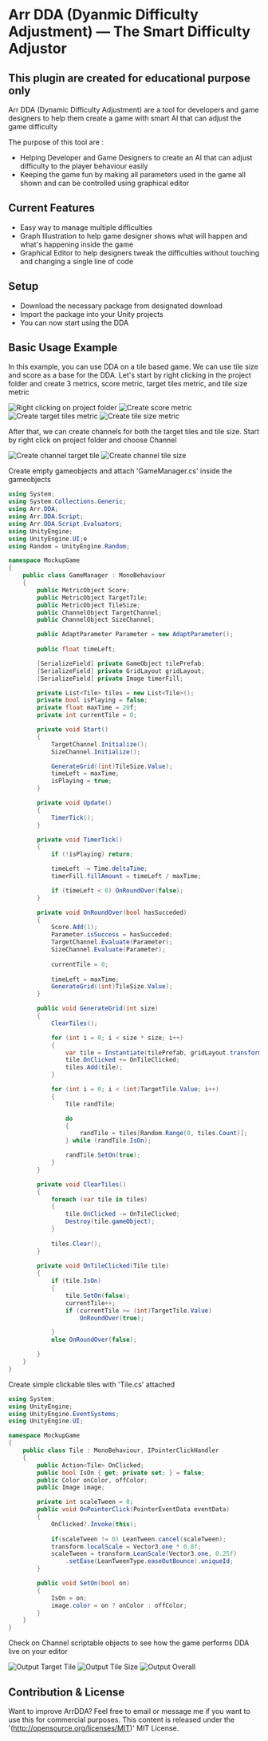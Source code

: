 # Arr DDA (Dyanmic Difficulty Adjustment) — The Smart Difficulty Adjustor

## __This plugin are created for educational purpose only__

Arr DDA (Dynamic Difficulty Adjustment) are a tool for developers and game designers to help them create a game with smart AI that can adjust the game difficulty

The purpose of this tool are :

* Helping Developer and Game Designers to create an AI that can adjust difficulty to the player behaviour easily
* Keeping the game fun by making all parameters used in the game all shown and can be controlled using graphical editor

## Current Features

* Easy way to manage multiple difficulties
* Graph Illustration to help game designer shows what will happen and what's happening inside the game
* Graphical Editor to help designers tweak the difficulties without touching and changing a single line of code

## Setup

* Download the necessary package from designated download
* Import the package into your Unity projects
* You can now start using the DDA

## Basic Usage Example

In this example, you can use DDA on a tile based game. We can use tile size and score as a base for the DDA. Let's start by right clicking in the project folder and create 3 metrics, score metric, target tiles metric, and tile size metric

![Right clicking on project folder](/img/right_click.png)
![Create score metric](/img/metric_score.png)
![Create target tiles metric](/img/metric_targetsize.png)
![Create tile size metric](/img/metric_tilesize.png)

After that, we can create channels for both the target tiles and tile size. Start by right click on project folder and choose Channel

![Create channel target tile](/img/channel_targettile.png)
![Create channel tile size](/img/channel_tilesize.png)

Create empty gameobjects and attach 'GameManager.cs' inside the gameobjects

```cs
using System;
using System.Collections.Generic;
using Arr.DDA;
using Arr.DDA.Script;
using Arr.DDA.Script.Evaluators;
using UnityEngine;
using UnityEngine.UI;e
using Random = UnityEngine.Random;

namespace MockupGame
{
    public class GameManager : MonoBehaviour
    {
        public MetricObject Score;
        public MetricObject TargetTile;
        public MetricObject TileSize;
        public ChannelObject TargetChannel;
        public ChannelObject SizeChannel;

        public AdaptParameter Parameter = new AdaptParameter();
        
        public float timeLeft;

        [SerializeField] private GameObject tilePrefab;
        [SerializeField] private GridLayout gridLayout;
        [SerializeField] private Image timerFill;

        private List<Tile> tiles = new List<Tile>();
        private bool isPlaying = false;
        private float maxTime = 20f;
        private int currentTile = 0;

        private void Start()
        {
            TargetChannel.Initialize();
            SizeChannel.Initialize();

            GenerateGrid((int)TileSize.Value);
            timeLeft = maxTime;
            isPlaying = true;
        }

        private void Update()
        {
            TimerTick();
        }

        private void TimerTick()
        {
            if (!isPlaying) return;

            timeLeft -= Time.deltaTime;
            timerFill.fillAmount = timeLeft / maxTime;

            if (timeLeft < 0) OnRoundOver(false);
        }

        private void OnRoundOver(bool hasSucceded)
        {
            Score.Add(1);
            Parameter.isSuccess = hasSucceded;
            TargetChannel.Evaluate(Parameter);
            SizeChannel.Evaluate(Parameter);
            
            currentTile = 0;
            
            timeLeft = maxTime;
            GenerateGrid((int)TileSize.Value);
        }

        public void GenerateGrid(int size)
        {
            ClearTiles();

            for (int i = 0; i < size * size; i++)
            {
                var tile = Instantiate(tilePrefab, gridLayout.transform).GetComponent<Tile>();
                tile.OnClicked += OnTileClicked;
                tiles.Add(tile);
            }

            for (int i = 0; i < (int)TargetTile.Value; i++)
            {
                Tile randTile;

                do
                {
                    randTile = tiles[Random.Range(0, tiles.Count)];
                } while (randTile.IsOn);

                randTile.SetOn(true);
            }
        }

        private void ClearTiles()
        {
            foreach (var tile in tiles)
            {
                tile.OnClicked -= OnTileClicked;
                Destroy(tile.gameObject);
            }
        
            tiles.Clear();
        }
        
        private void OnTileClicked(Tile tile)
        {
            if (tile.IsOn)
            {
                tile.SetOn(false);
                currentTile++;
                if (currentTile >= (int)TargetTile.Value)
                    OnRoundOver(true);

            }
            else OnRoundOver(false);

        }
    }
}
```

Create simple clickable tiles with 'Tile.cs' attached

```cs
using System;
using UnityEngine;
using UnityEngine.EventSystems;
using UnityEngine.UI;

namespace MockupGame
{
    public class Tile : MonoBehaviour, IPointerClickHandler
    {
        public Action<Tile> OnClicked;
        public bool IsOn { get; private set; } = false;
        public Color onColor, offColor;
        public Image image;

        private int scaleTween = 0;
        public void OnPointerClick(PointerEventData eventData)
        {
            OnClicked?.Invoke(this);
            
            if(scaleTween != 0) LeanTween.cancel(scaleTween);
            transform.localScale = Vector3.one * 0.8f; 
            scaleTween = transform.LeanScale(Vector3.one, 0.25f)
                .setEase(LeanTweenType.easeOutBounce).uniqueId;
        }

        public void SetOn(bool on)
        {
            IsOn = on;
            image.color = on ? onColor : offColor;
        }
    }
}
```

Check on Channel scriptable objects to see how the game performs DDA live on your editor

![Output Target Tile](/img/target_tile_output.png)
![Output Tile Size](/img/tile_size_output.png)
![Output Overall](/img/output.png)

## Contribution & License

Want to improve ArrDDA? Feel free to email or message me if you want to use this for commercial purposes. This content is released under the '(<http://opensource.org/licenses/MIT>)' MIT License.

